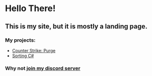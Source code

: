 # Hello There!
## This is my site, but it is mostly a landing page.
### My projects:
- [Counter Strike: Purge](CSPurge)
- [Sorting C#](sortingCsharp)
### Why not [join my discord server](https://discord.gg/9ZXzEGd)
